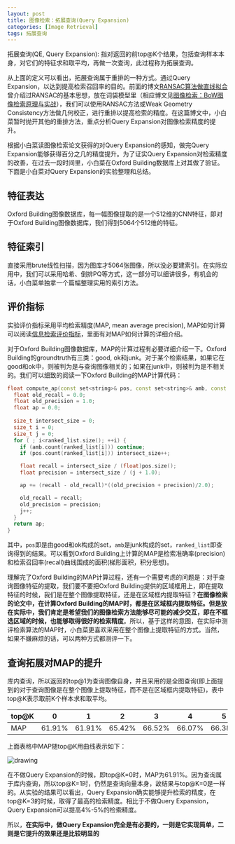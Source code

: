 ```yaml
---
layout: post
title: 图像检索：拓展查询(Query Expansion)
categories: [Image Retrieval]
tags: 拓展查询
---
```



拓展查询(QE, Query Expansion): 指对返回的前top@K个结果，包括查询样本本身，对它们的特征求和取平均，再做一次查询，此过程称为拓展查询。

从上面的定义可以看出，拓展查询属于重排的一种方式。通过Query Expansion，以达到提高检索召回率的目的。前面的博文[RANSAC算法做直线拟合](http://yongyuan.name/blog/fitting-line-with-ransac.html)曾介绍过RANSAC的基本思想，放在词袋模型里（相应博文见[图像检索：BoW图像检索原理与实战](http://yongyuan.name/blog/CBIR-BoW-for-image-retrieval-and-practice.html)），我们可以使用RANSAC方法或Weak Geometry Consistency方法做几何校正，进行重排以提高检索的精度。在这篇博文中，小白菜暂时抛开其他的重排方法，重点分析Query Expansion对图像检索精度的提升。

根据小白菜读图像检索论文获得的对Query Expansion的感知，做完Query Expansion能够获得百分之几的精度提升。为了证实Query Expansion对检索精度的改善，在过去一段时间里，小白菜在Oxford Building数据库上对其做了验证。下面是小白菜对Query Expansion的实验整理和总结。

## 特征表达

Oxford Building图像数据库，每一幅图像提取的是一个512维的CNN特征，即对于Oxford Building图像数据库，我们得到5064个512维的特征。

## 特征索引

直接采用brute线性扫描，因为图库才5064张图像，所以没必要建索引。在实际应用中，我们可以采用哈希、倒排PQ等方式，这一部分可以细讲很多，有机会的话，小白菜单独拿一个篇幅整理实用的索引方法。

## 评价指标

实验评价指标采用平均检索精度(MAP, mean average precision), MAP如何计算可以阅读[信息检索评价指标](http://yongyuan.name/blog/evaluation-of-information-retrieval.html)，里面有对MAP如何计算的详细介绍。

对于Oxford Building图像数据库，MAP的计算过程有必要详细介绍一下。Oxford Building的groundtruth有三类：good, ok和junk。对于某个检索结果，如果它在good和ok中，则被判为是与查询图像相关的；如果在junk中，则被判为是不相关的。我们可以细致的阅读一下Oxford Building的MAP计算代码：

```cpp
float compute_ap(const set<string>& pos, const set<string>& amb, const vector<string>& ranked_list){
  float old_recall = 0.0;
  float old_precision = 1.0;
  float ap = 0.0;
  
  size_t intersect_size = 0;
  size_t i = 0;
  size_t j = 0;
  for ( ; i<ranked_list.size(); ++i) {
    if (amb.count(ranked_list[i])) continue;
    if (pos.count(ranked_list[i])) intersect_size++;

    float recall = intersect_size / (float)pos.size();
    float precision = intersect_size / (j + 1.0);

    ap += (recall - old_recall)*((old_precision + precision)/2.0);

    old_recall = recall;
    old_precision = precision;
    j++;
  }
  return ap;
}
```

其中，`pos`即是由good和ok构成的set，`amb`是junk构成的set，`ranked_list`即查询得到的结果。可以看到Oxford Building上计算的MAP是检索准确率(precision)和检索召回率(recall)曲线围成的面积(梯形面积，积分思想)。

理解完了Oxford Building的MAP计算过程，还有一个需要考虑的问题是：对于查询图像特征的提取，我们要不要把Oxford Building提供的区域框用上，即在提取特征的时候，我们是在整个图像提取特征，还是在区域框内提取特征？**在图像检索的论文中，在计算Oxford Building的MAP时，都是在区域框内提取特征。但是放在实际中，我们肯定是希望我们的图像检索方法能够尽可能的减少交互，即在不框选区域的时候，也能够取得很好的检索精度**。所以，基于这样的意图，在实际中测评检索算法的MAP时，小白菜更喜欢采用在整个图像上提取特征的方式。当然，如果不嫌麻烦的话，可以两种方式都测评一下。

## 查询拓展对MAP的提升

库内查询，所以返回的top@1为查询图像自身，并且采用的是全图查询(即上面提到的对于查询图像是在整个图像上提取特征，而不是在区域框内提取特征)，表中top@K表示取前K个样本求和取平均。

top@K | 0 | 1 |  2 | 3| 4| 5 | 6 | 7 | 8 | 9 | 10 |
---|---|---|---|---|---|---|---|---|---|---|---|
MAP | 61.91% | 61.91% | 65.42% | 66.52% | 66.07% | 66.38% | 66.51% | 65.65% | 65.16% | 63.46% | 62.41%

上面表格中MAP随top@K用曲线表示如下：

![drawing](http://i300.photobucket.com/albums/nn17/willard-yuan/blog/qe_map_zpsbat8vy5x.png)

在不做Query Expansion的时候，即top@K=0时，MAP为61.91%。因为查询属于库内查询，所以top@K=1时，仍然是查询向量本身，故结果与top@K=0是一样的。从实验的结果可以看出，Query Expansion确实能够提升检索的精度，在top@K=3的时候，取得了最高的检索精度。相比于不做Query Expansion，Query Expansion可以提高4%-5%的检索精度。

所以，**在实际中，做Query Expansion完全是有必要的，一则是它实现简单，二则是它提升的效果还是比较明显的**